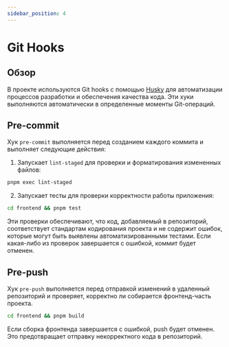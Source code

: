 ```yaml
---
sidebar_position: 4
---
```


# Git Hooks

## Обзор

В проекте используются Git hooks с помощью [Husky](https://typicode.github.io/husky/) для автоматизации процессов разработки и обеспечения качества кода. Эти хуки выполняются автоматически в определенные моменты Git-операций.

## Pre-commit

Хук `pre-commit` выполняется перед созданием каждого коммита и выполняет следующие действия:

1. Запускает `lint-staged` для проверки и форматирования измененных файлов:

```bash
pnpm exec lint-staged
```

2. Запускает тесты для проверки корректности работы приложения:

```bash
cd frontend && pnpm test
```

Эти проверки обеспечивают, что код, добавляемый в репозиторий, соответствует стандартам кодирования проекта и не содержит ошибок, которые могут быть выявлены автоматизированными тестами. Если какая-либо из проверок завершается с ошибкой, коммит будет отменен.

## Pre-push

Хук `pre-push` выполняется перед отправкой изменений в удаленный репозиторий и проверяет, корректно ли собирается фронтенд-часть проекта.

```bash
cd frontend && pnpm build
```

Если сборка фронтенда завершается с ошибкой, push будет отменен. Это предотвращает отправку некорректного кода в репозиторий.
